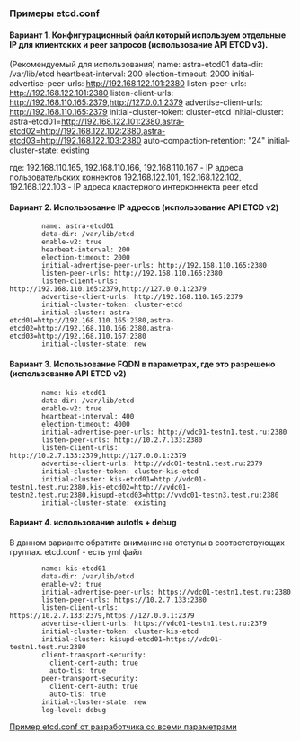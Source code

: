 ### Примеры etcd.conf

#### Вариант 1. Конфигурационный файл который используем отдельные IP для клиентских и peer запросов (использование API ETCD v3).
(Рекомендуемый для использования)
            name: astra-etcd01
            data-dir: /var/lib/etcd
            heartbeat-interval: 200
            election-timeout: 2000
            initial-advertise-peer-urls: http://192.168.122.101:2380
            listen-peer-urls: http://192.168.122.101:2380
            listen-client-urls: http://192.168.110.165:2379,http://127.0.0.1:2379
            advertise-client-urls: http://192.168.110.165:2379
            initial-cluster-token: cluster-etcd
            initial-cluster: astra-etcd01=http://192.168.122.101:2380,astra-etcd02=http://192.168.122.102:2380,astra-etcd03=http://192.168.122.103:2380
            auto-compaction-retention: "24"
            initial-cluster-state: existing

где: 
192.168.110.165, 192.168.110.166, 192.168.110.167 - IP адреса пользовательских коннектов
192.168.122.101, 192.168.122.102, 192.168.122.103 - IP адреса кластерного интерконнекта peer etcd 	

#### Вариант 2. Использование IP адресов (использование API ETCD v2)
            name: astra-etcd01 
            data-dir: /var/lib/etcd 
            enable-v2: true 
            hearbeat-interval: 200
            election-timeout: 2000
            initial-advertise-peer-urls: http://192.168.110.165:2380 
            listen-peer-urls: http://192.168.110.165:2380 
            listen-client-urls: http://192.168.110.165:2379,http://127.0.0.1:2379 
            advertise-client-urls: http://192.168.110.165:2379 
            initial-cluster-token: cluster-etcd 
            initial-cluster: astra-etcd01=http://192.168.110.165:2380,astra-etcd02=http://192.168.110.166:2380,astra-etcd03=http://192.168.110.167:2380  
            initial-cluster-state: new

#### Вариант 3. Использование FQDN в параметрах, где это разрешено (использование API ETCD v2)

            name: kis-etcd01
            data-dir: /var/lib/etcd
            enable-v2: true
            heartbeat-interval: 400
            election-timeout: 4000
            initial-advertise-peer-urls: http://vdc01-testn1.test.ru:2380
            listen-peer-urls: http://10.2.7.133:2380
            listen-client-urls: http://10.2.7.133:2379,http://127.0.0.1:2379
            advertise-client-urls: http://vdc01-testn1.test.ru:2379
            initial-cluster-token: cluster-kis-etcd
            initial-cluster: kis-etcd01=http://vdc01-testn1.test.ru:2380,kis-etcd02=http://vvdc01-testn2.test.ru:2380,kisupd-etcd03=http://vvdc01-testn3.test.ru:2380
            initial-cluster-state: existing
            

#### Вариант 4. использование autotls + debug 

В данном варианте обратите внимание на отступы в соответствующих группах. etcd.conf - есть yml файл

            name: kis-etcd01
            data-dir: /var/lib/etcd
            enable-v2: true
            initial-advertise-peer-urls: https://vdc01-testn1.test.ru:2380
            listen-peer-urls: https://10.2.7.133:2380
            listen-client-urls: https://10.2.7.133:2379,https://127.0.0.1:2379
            advertise-client-urls: https://vdc01-testn1.test.ru:2379
            initial-cluster-token: cluster-kis-etcd
            initial-cluster: kisupd-etcd01=https://vdc01-testn1.test.ru:2380
            client-transport-security:
              client-cert-auth: true
              auto-tls: true
            peer-transport-security:
              client-cert-auth: true
              auto-tls: true
            initial-cluster-state: new
            log-level: debug

[Пример etcd.conf от разработчика со всеми параметрами](https://github.com/etcd-io/etcd/blob/main/etcd.conf.yml.sample) 
